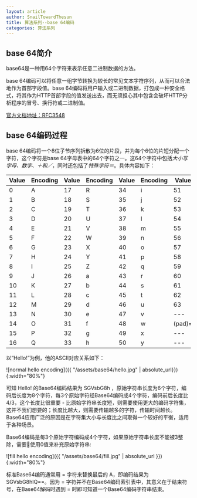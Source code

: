 ```yaml
---
layout: article
author: SnailTowardThesun
title: 算法系列--base 64编码
categories: 算法系列
---
```


## base 64简介
base64是一种用64个字符来表示任意二进制数据的方法。

base 64编码可以将任意一组字节转换为较长的常见文本字符序列，从而可以合法地作为首部字段值。base 64编码将用户输入或二进制数据，打包成一种安全格式，将其作为HTTP首部字段的值发送出去，而无须担心其中包含会破坏HTTP分析程序的冒号、换行符或二进制值。
 
[官方文档地址：RFC3548](https://tools.ietf.org/html/rfc3548)

## base 64编码过程
base 64编码将一个8位子节序列拆散为6位的片段，并为每个6位的片短分配一个字符，这个字符是base 64字母表中的64个字符之一。这64个字符中包括*大小写字母、数字、＋和／*，同时还包括了*特殊字符＝*。具体内容如下：

|Value|Encoding|Value|Encoding|Value|Encoding|Value|Encoding|
|---|---|---|---|---|---|---|---|
|0|A|17|R|34|i|51|z|
|1|B|18|S|35|j|52|0|
|2|C|19|T|36|k|53|1|
|3|D|20|U|37|l|54|2|
|4|E|21|V|38|m|55|3|
|5|F|22|W|39|n|56|4|
|6|G|23|X|40|o|57|5|
|7|H|24|Y|41|p|58|6|
|8|I|25|Z|42|q|59|7|
|9|J|26|a|43|r|60|8|
|10|K|27|b|44|s|61|9|
|11|L|28|c|45|t|62|+|
|12|M|29|d|46|u|63|/|
|13|N|30|e|47|v|---|---|
|14|O|31|f|48|w|(pad)=|---|
|15|P|32|g|49|x|---|---|
|16|Q|33|h|50|y|---|---|

以“Hello!”为例，他的ASCII对应关系如下：

![normal hello encoding]({{ "/assets/base64/hello.jpg" | absolute_url}}){:width="80%"}

可知 Hello! 的Base64编码结果为 SGVsbG8h ，原始字符串长度为6个字符，编码后长度为8个字符，每3个原始字符经Base64编码成4个字符，编码前后长度比4/3，这个长度比很重要 - 比原始字符串长度短，则需要使用更大的编码字符集，这并不我们想要的；长度比越大，则需要传输越多的字符，传输时间越长。Base64应用广泛的原因是在字符集大小与长度比之间取得一个较好的平衡，适用于各种场景。

Base64编码是每3个原始字符编码成4个字符，如果原始字符串长度不能被3整除，需要使用0值来补充原始字符串:

![fill hello encoding]({{ "/assets/base64/fill.jpg" | absolute_url }}){:width="80%"}

标准Base64编码通常用 = 字符来替换最后的 A，即编码结果为 SGVsbG8hIQ==。因为 = 字符并不在Base64编码索引表中，其意义在于结束符号，在Base64解码时遇到 = 时即可知道一个Base64编码字符串结束。